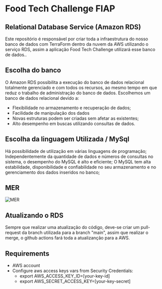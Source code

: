 # Food Tech Challenge FIAP
## Relational Database Service (Amazon RDS)
Este repositório é responsável por criar toda a infraestrutura do nosso banco de dados com TerraForm dentro da nuvem da AWS utilizando o serviço RDS, assim a aplicação Food Tech Challenge utilizará esse banco de dados..

## Escolha do banco
O Amazon RDS possibilita a execução do banco de dados relacional totalmente gerenciado e com todos os recursos, ao mesmo tempo em que reduz o trabalho de administração do banco de dados.
Escolhemos um banco de dados relacional devido a:
- Flexibilidade no armazenamento e recuperação de dados;
- Facilidade de manipulação dos dados
- Novas estruturas podem ser criadas sem afetar as existentes;
- Alto desempenho em buscas utilizando consultas de dados.

## Escolha da linguagem Utilizada / MySql
Há possibilidade de utilização em várias linguagens de programação;
Independentemente da quantidade de dados e números de consultas no sistema, o desempenho do MySQL é alto e eficiente;
O MySQL tem alta estabilidade, disponibilidade e confiabilidade no seu armazenamento e no gerenciamento dos dados inseridos no banco;

## MER
![MER](https://github.com/Tech-Challenge-FIAP-GLR/rds_techchallenge/assets/31673865/df3d68f5-c2a9-4bb6-ba23-eb978785fee6)

## Atualizando o RDS
Sempre que realizar uma atualização do código, deve-se criar um pull-request da branch utilizada para a branch "main", assim que realizar o merge, o github actions fará toda a atualizanção para a AWS.

## Requirements
* AWS account
* Configure aws access keys vars from Security Credentials:
  * export AWS_ACCESS_KEY_ID=[your-key-id]
  * export AWS_SECRET_ACCESS_KEY=[your-key-secret]
